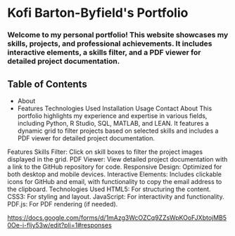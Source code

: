  
# Kofi Barton-Byfield's Portfolio
### Welcome to my personal portfolio! This website showcases my skills, projects, and professional achievements. It includes interactive elements, a skills filter, and a PDF viewer for detailed project documentation.

## Table of Contents
- About
- Features
Technologies Used
Installation
Usage
Contact
About
This portfolio highlights my experience and expertise in various fields, including Python, R Studio, SQL, MATLAB, and LEAN. It features a dynamic grid to filter projects based on selected skills and includes a PDF viewer for detailed project documentation.

Features
Skills Filter: Click on skill boxes to filter the project images displayed in the grid.
PDF Viewer: View detailed project documentation with a link to the GitHub repository for code.
Responsive Design: Optimized for both desktop and mobile devices.
Interactive Elements: Includes clickable icons for GitHub and email, with functionality to copy the email address to the clipboard.
Technologies Used
HTML5: For structuring the content.
CSS3: For styling and layout.
JavaScript: For interactivity and functionality.
PDF.js: For PDF rendering (if needed).




https://docs.google.com/forms/d/1mAzg3WcOZCq9ZZsWpKOoFJXbtojMB50Oe-i-fljy53w/edit?pli=1#responses

